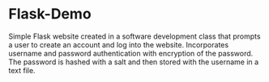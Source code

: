 # Flask-Demo
Simple Flask website created in a software development class that prompts a user to create an account and log into the website.
Incorporates username and password authentication with encryption of the password. The password is hashed with a salt and 
then stored with the username in a text file.  
